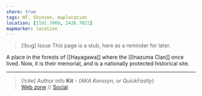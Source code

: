 ```yaml
---
share: true
tags: HT, Shinzen, maplocation
location: [1191.7069, 2426.7021]
mapmarker: location
---
```

> [!bug] Issue
> This page is a stub, here as a reminder for later.

A place in the forests of [[Hayagawa]] where the [[Inazuma Clan]] once lived. Now, it is their memorial, and is a nationally protected historical site.

-----
> [!cite] Author info
> **Kit** - *(AKA Kerosyn, or QuickFastly)*\
> [Web zone](https://kerosyn.link) // [Social](https://a.tripulse.link/@kit)